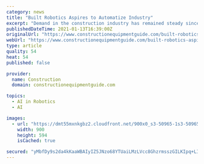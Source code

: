 ```yaml
---
category: news
title: "Built Robotics Aspires to Automatize Industry"
excerpt: "Demand in the construction industry has remained steady since the pandemic began, but productivity has slowed continuously over recent years, in part because skilled equipment operators are hard to find."
publishedDateTime: 2021-01-13T16:39:00Z
originalUrl: "https://www.constructionequipmentguide.com/built-robotics-aspires-to-automatize-industry/50965"
webUrl: "https://www.constructionequipmentguide.com/built-robotics-aspires-to-automatize-industry/50965"
type: article
quality: 54
heat: 54
published: false

provider:
  name: Construction
  domain: constructionequipmentguide.com

topics:
  - AI in Robotics
  - AI

images:
  - url: "https://dmt55mxnkgbz2.cloudfront.net/900x0_s3-50965-1s3-50965-MNSW-TECH-350_20-LL-100.jpg"
    width: 900
    height: 594
    isCached: true

secured: "yMbfDy9s2da4kKaaWBAIyIZ5JNzo68YTUaiLMzLVcc8GhzrmsszGILKIpq+LIrvp//L4Tpy5Fu7sn0d6Lkcydot1ORdDb0rFhOpZ5SOAeQQr587o7+eMOLPB3VraXrVA5+VHMe+xhU1tRGcMurFItLGo61FCNmOh3xk4nwlkP09FQoB1OtjHI5aaxZrC8sCNo9f+jpF5kEBUICkE3/1SsYrfnb+8q3ssmMuIaK17LcZt7rFoWTaQVw1UuRD3LnP3g+xtfr3aVzJ46qJzNAojEC7JycLFkyKliv5SdIN41GgPQE0g3WpkDACfS14Ie/U0HPAFIQbUU/TBnUzfC3eridjRFJGeLIpDLANIPRULUQE=;7wNdmTJfD83AAJfcc6qE0Q=="
---
```


